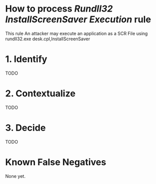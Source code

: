 # How to process *Rundll32 InstallScreenSaver Execution* rule
This rule An attacker may execute an application as a SCR File using rundll32.exe desk.cpl,InstallScreenSaver

# 1. Identify
TODO

# 2. Contextualize
TODO

# 3. Decide
TODO

# Known False Negatives
None yet.
